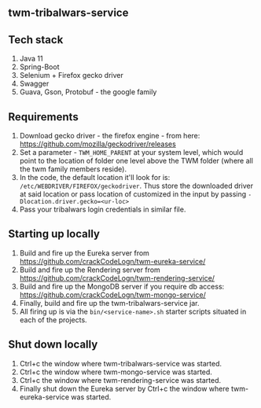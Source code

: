 ## twm-tribalwars-service

## Tech stack

1. Java 11
2. Spring-Boot
3. Selenium + Firefox gecko driver
4. Swagger
5. Guava, Gson, Protobuf - the google family

## Requirements

1. Download gecko driver - the firefox engine - from here: https://github.com/mozilla/geckodriver/releases
2. Set a parameter - ```TWM_HOME_PARENT``` at your system level, which would point to the location of folder one level above the TWM folder (where all the twm family members reside).
3. In the code, the default location it'll look for is: ```/etc/WEBDRIVER/FIREFOX/geckodriver```. Thus store the downloaded driver at said location or pass location of customized in the input by
   passing ```-Dlocation.driver.gecko=<ur-loc>```
4. Pass your tribalwars login credentials in similar file.

## Starting up locally

1. Build and fire up the Eureka server from https://github.com/crackCodeLogn/twm-eureka-service/
2. Build and fire up the Rendering server from https://github.com/crackCodeLogn/twm-rendering-service/
3. Build and fire up the MongoDB server if you require db access: https://github.com/crackCodeLogn/twm-mongo-service/
4. Finally, build and fire up the twm-tribalwars-service jar.
5. All firing up is via the ```bin/<service-name>.sh``` starter scripts situated in each of the projects.

## Shut down locally

1. Ctrl+c the window where twm-tribalwars-service was started.
2. Ctrl+c the window where twm-mongo-service was started.
3. Ctrl+c the window where twm-rendering-service was started.
4. Finally shut down the Eureka server by Ctrl+c the window where twm-eureka-service was started.